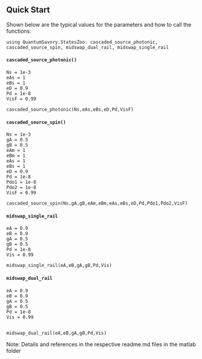 ## Quick Start

Shown below are the typical values for the parameters and how to call the functions:

```
using QuantumSavory.StatesZoo: cascaded_source_photonic, cascaded_source_spin, midswap_dual_rail, midswap_single_rail
```

#### `cascaded_source_photonic()`

```
Ns = 1e-3
eAs = 1
eBs = 1
eD = 0.9
Pd = 1e-8
VisF = 0.99

cascaded_source_photonic(Ns,eAs,eBs,eD,Pd,VisF)
```

#### `cascaded_source_spin()`

```
Ns = 1e-3
gA = 0.5
gB = 0.5
eAm = 1
eBm = 1
eAs = 1
eBs = 1
eD = 0.9
Pd = 1e-8
Pdo1 = 1e-8
Pdo2 = 1e-8
VisF = 0.99

cascaded_source_spin(Ns,gA,gB,eAm,eBm,eAs,eBs,eD,Pd,Pdo1,Pdo2,VisF)
```

#### `midswap_single_rail`

```
eA = 0.9
eB = 0.9
gA = 0.5
gB = 0.5
Pd = 1e-8
Vis = 0.99

midswap_single_rail(eA,eB,gA,gB,Pd,Vis)
```

#### `midswap_dual_rail`

```
eA = 0.9
eB = 0.9
gA = 0.5
gB = 0.5
Pd = 1e-8
Vis = 0.99


midswap_dual_rail(eA,eB,gA,gB,Pd,Vis)
```

Note: Details and references in the respective readme.md files in the matlab folder